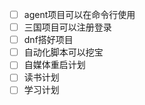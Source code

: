 - [ ]  agent项目可以在命令行使用
- [ ]  三国项目可以注册登录
- [ ]  dnf搭好项目
- [ ]  自动化脚本可以挖宝
- [ ]  自媒体重启计划
- [ ]  读书计划
- [ ]  学习计划